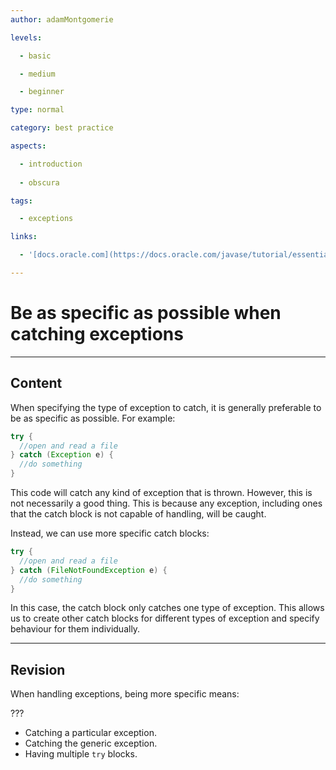 ```yaml
---
author: adamMontgomerie

levels:

  - basic

  - medium

  - beginner

type: normal

category: best practice

aspects:

  - introduction
  
  - obscura

tags:

  - exceptions

links:

  - '[docs.oracle.com](https://docs.oracle.com/javase/tutorial/essential/exceptions/advantages.html){website}'

---
```


# Be as specific as possible when catching exceptions

---
## Content

When specifying the type of exception to catch, it is generally preferable to be as specific as possible. For example:
```java
try {
  //open and read a file
} catch (Exception e) {
  //do something
}
```
This code will catch any kind of exception that is thrown. However, this is not necessarily a good thing. This is because any exception, including ones that the catch block is not capable of handling, will be caught.

Instead, we can use more specific catch blocks:
```java
try {
  //open and read a file
} catch (FileNotFoundException e) {
  //do something
}
```
In this case, the catch block only catches one type of exception. This allows us to create other catch blocks for different types of exception and specify behaviour for them individually.

---
## Revision

When handling exceptions, being more specific means:

???

* Catching a particular exception.
* Catching the generic exception.
* Having multiple `try` blocks.